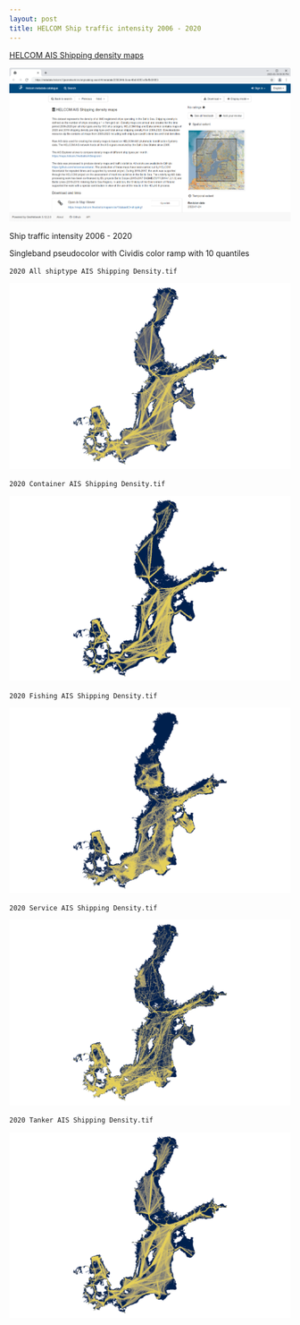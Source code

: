 ```yaml
---
layout: post
title: HELCOM Ship traffic intensity 2006 - 2020
---
```


[HELCOM AIS Shipping density maps](https://metadata.helcom.fi/geonetwork/srv/api/records/2558244b-0cea-46e9-8053-af6ef5d01853)

![HELCOM metadata catalogue](/images/HELCOM/Helcom-metadata-catalogue.png)

Ship traffic intensity 2006 - 2020

Singleband pseudocolor with Cividis color ramp with 10 quantiles

`2020 All shiptype AIS Shipping Density.tif`

![2020 All Shiptype AIS Shipping Density](/images/HELCOM/2020_All_shiptype_AIS_Shipping_Density.png)

`2020 Container AIS Shipping Density.tif`

![2020 Container AIS Shipping Density](/images/HELCOM/2020_Container_AIS_Shipping_Density.png)

`2020 Fishing AIS Shipping Density.tif`

![2020 Fishing AIS Shipping Density](/images/HELCOM/2020_Fishing_AIS_Shipping_Density.png)

`2020 Service AIS Shipping Density.tif`

![2020 Service AIS Shipping Density](/images/HELCOM/2020_Service_AIS_Shipping_Density.png)

`2020 Tanker AIS Shipping Density.tif`

![2020 Tanker AIS Shipping Density](/images/HELCOM/2020_Tanker_AIS_Shipping_Density.png)